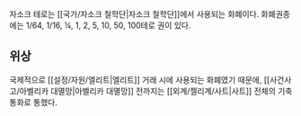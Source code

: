 자소크 테로는 [[국가/자소크 철학단|자소크 철학단]]에서 사용되는 화폐이다. 화폐권종에는 1/64, 1/16, ¼, 1, 2, 5, 10, 50, 100테로 권이 있다.

## 위상
국제적으로 [[설정/자원/엘리트|엘리트]] 거래 시에 사용되는 화폐였기 때문에, [[사건사고/아벨리카 대멸망|아벨리카 대멸망]] 전까지는 [[외계/젤리계/사트|사트]] 전체의 기축통화로 통했다.